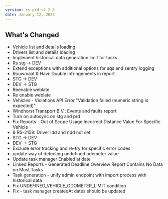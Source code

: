 ```yaml
---
version: rs-prd-v1.2.8
date: January 12, 2023
---
```


## What's Changed
* Vehicle list and details loading
* Drivers list and details loading
* Implement historical data generation limit for tasks
* Rs stg -> DEV
* Extend exceptions with additional options for sqs and sentry logging
* Rouwmaat & Havi: Double infringements in report
* STG -> DEV
* DEV -> STG
* Reenable weblate
* Re enable weblate
* Vehicles - Violations API Error "Validation failed (numeric string is expected)"
* Windhorst Transport B.V.: Events and faults report
* Turn on autosync on stg and prd
* Fix Reports - Out of Scope Usage Incorrect Distance Value For Specific Vehicle
* & RS-2158: Driver ldd and ndd not set
* STG -> DEV
* DEV -> STG
* Exclude error tracking and re-try for specific error codes
* update way of detecting undefined odemeter value
* Update task manager Enabled at date
* Linked Reports - Generated Deadline Overview Report Contains No Data on Most Tasks
* Task generation - unify admin endpoint with import process with historical data
* Fix UNDEFINED_VEHICLE_ODOMETER_LIMIT condition
* Fix - task manager createdAt dates should be updated
